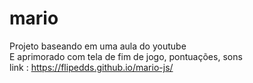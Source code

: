 # mario <br>
Projeto baseando em uma aula do youtube <br>
E aprimorado com tela de fim de jogo, pontuações, sons <br>
link : https://flipedds.github.io/mario-js/

